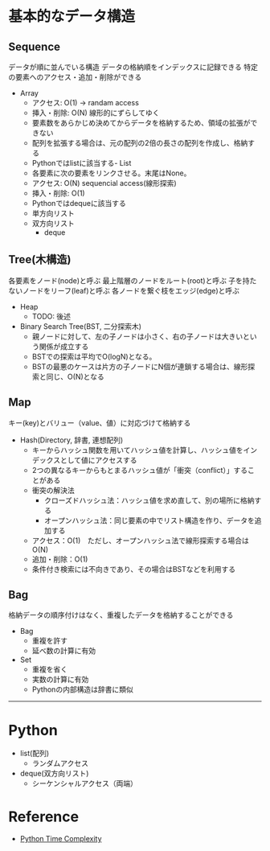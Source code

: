 # 基本的なデータ構造

## Sequence

データが順に並んでいる構造
データの格納順をインデックスに記録できる
特定の要素へのアクセス・追加・削除ができる

- Array
    - アクセス: O(1) -> randam access
    - 挿入・削除: O(N) 線形的にずらしてゆく
    - 要素数をあらかじめ決めてからデータを格納するため、領域の拡張ができない
    - 配列を拡張する場合は、元の配列の2倍の長さの配列を作成し、格納する
    - Pythonではlistに該当する- List
    - 各要素に次の要素をリンクさせる。末尾はNone。
    - アクセス: O(N) sequencial access(線形探索)
    - 挿入・削除: O(1)
    - Pythonではdequeに該当する
    - 単方向リスト
    - 双方向リスト
        - deque

## Tree(木構造)

各要素をノード(node)と呼ぶ
最上階層のノードをルート(root)と呼ぶ
子を持たないノードをリーフ(leaf)と呼ぶ
各ノードを繋ぐ枝をエッジ(edge)と呼ぶ

- Heap
    - TODO: 後述
- Binary Search Tree(BST, 二分探索木) 
    - 親ノードに対して、左の子ノードは小さく、右の子ノードは大きいという関係が成立する
    - BSTでの探索は平均でO(logN)となる。
    - BSTの最悪のケースは片方の子ノードにN個が連鎖する場合は、線形探索と同じ、O(N)となる

## Map

キー(key)とバリュー（value、値）に対応づけて格納する

- Hash(Directory, 辞書, 連想配列)
    - キーからハッシュ関数を用いてハッシュ値を計算し、ハッシュ値をインデックスとして値にアクセスする
    - 2つの異なるキーからもとまるハッシュ値が「衝突（conflict）」することがある
    - 衝突の解決法
        - クローズドハッシュ法：ハッシュ値を求め直して、別の場所に格納する
        - オープンハッシュ法：同じ要素の中でリスト構造を作り、データを追加する
    - アクセス：O(1)　ただし、オープンハッシュ法で線形探索する場合はO(N)
    - 追加・削除：O(1)
    - 条件付き検索には不向きであり、その場合はBSTなどを利用する

## Bag

格納データの順序付けはなく、重複したデータを格納することができる

- Bag
    - 重複を許す
    - 延べ数の計算に有効
- Set
    - 重複を省く
    - 実数の計算に有効
    - Pythonの内部構造は辞書に類似

----

# Python

- list(配列)
    - ランダムアクセス
- deque(双方向リスト)
    - シーケンシャルアクセス（両端）

# Reference

- [Python Time Complexity](https://wiki.python.org/moin/TimeComplexity)

